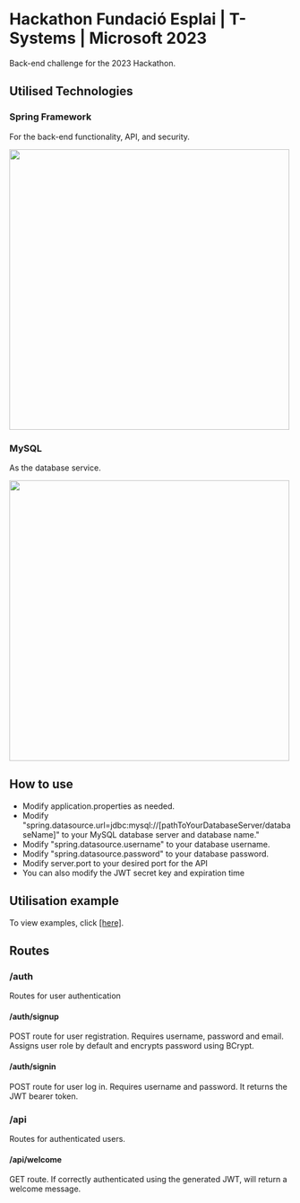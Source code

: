 # Hackathon Fundació Esplai | T-Systems | Microsoft 2023

Back-end challenge for the 2023 Hackathon.

## Utilised Technologies

### Spring Framework

<p>For the back-end functionality, API, and security.</p>

<img width="500" src="https://github.com/BasementHalfStackDev/Esplai-Hackathon-2023/assets/89463715/4b6ac198-edb4-4db6-8dd1-24ff8fa12340">

### MySQL

<p>As the database service.</p>

<img width="500" src="https://d1.awsstatic.com/asset-repository/products/amazon-rds/1024px-MySQL.ff87215b43fd7292af172e2a5d9b844217262571.png">

## How to use

<ul>
  <li>Modify application.properties as needed.</li>
  <li>Modify "spring.datasource.url=jdbc:mysql://[pathToYourDatabaseServer/databaseName]" to your MySQL database server and database name."</li>
  <li>Modify "spring.datasource.username" to your database username.</li>
  <li>Modify "spring.datasource.password" to your database password.</li>
  <li>Modify server.port to your desired port for the API</li>
  <li>You can also modify the JWT secret key and expiration time</li>
 </ul>

## Utilisation example

To view examples, click <a href="https://documenter.getpostman.com/view/27466796/2s93kxdS24">[here]</a>.

## Routes

### /auth

<p>Routes for user authentication</p>

#### /auth/signup

<p>POST route for user registration. Requires username, password and email. Assigns user role by default and encrypts password using BCrypt.</p>

#### /auth/signin

<p>POST route for user log in. Requires username and password. It returns the JWT bearer token.</p>

### /api

<p>Routes for authenticated users. </p>

#### /api/welcome

<p>GET route. If correctly authenticated using the generated JWT, will return a welcome message.</p>
